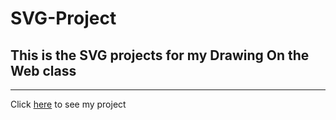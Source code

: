 # SVG-Project

## This is the SVG projects for my Drawing On the Web class
-----------------------------

Click [here](http://i6.cims.nyu.edu/~zl1279/drawing/assignment2)
 to see my project
